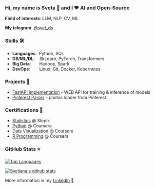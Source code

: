 ### Hi, my name is Sveta 👋 and I ❤️ AI and Open-Source

**Field of interests**: LLM, NLP, CV, ML

**My telegram**: [@svet_ds](https://t.me/svet_ds)

### Skills 🛠️
- **Languages**:&nbsp;                         Python, SQL
- **DS/ML/DL**:  &nbsp;&nbsp;                  SkLearn, PyTorch, Transformers
- **Big Data**: &nbsp;&nbsp;&nbsp;&nbsp;&nbsp; Hadoop, Spark
- **DevOps**:    &nbsp;&nbsp;&nbsp;&nbsp;      Linux, Git, Docker, Kubernetes

### Projects 🐾
- [FastAPI implementation](https://github.com/karimovaSvetlana/MLOps) - WEB API for training & inference of models
- [Pinterest Parser](https://github.com/karimovaSvetlana/pinterest_parser) - photos loader from Pinterest


### Certifications 📜
- [Statistics](https://stepik.org/cert/2718049) @ Stepik
- [Python](https://www.coursera.org/account/accomplishments/certificate/FC7GQUD96DAH) @ Coursera
- [Data Visualization](https://www.coursera.org/account/accomplishments/certificate/ZE3Y2WHHJ4YC) @ Coursera
- [R Programming](https://www.coursera.org/account/accomplishments/certificate/F5XEMZKZHFQH) @ Coursera


### GitHub Stats ⭐
[![Top Languages](https://github-readme-stats.vercel.app/api/top-langs/?username=karimovaSvetlana&layout=compact)](https://github.com/anuraghazra/github-readme-stats)

[![Svetlana's github stats](https://github-readme-stats.vercel.app/api?username=karimovaSvetlana&show_icons=true)](https://github.com/anuraghazra/github-readme-stats)

More information in my [LinkedIn](https://www.linkedin.com/in/sikarimova/) 🚀
